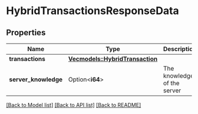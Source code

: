 # HybridTransactionsResponseData

## Properties

Name | Type | Description | Notes
------------ | ------------- | ------------- | -------------
**transactions** | [**Vec<models::HybridTransaction>**](HybridTransaction.md) |  | 
**server_knowledge** | Option<**i64**> | The knowledge of the server | [optional]

[[Back to Model list]](../README.md#documentation-for-models) [[Back to API list]](../README.md#documentation-for-api-endpoints) [[Back to README]](../README.md)


